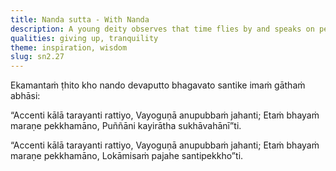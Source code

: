 ```yaml
---
title: Nanda sutta - With Nanda
description: A young deity observes that time flies by and speaks on performing meritorious deeds. The Buddha agrees with the observation but instead advises to drop the world's bait, and seek peace.
qualities: giving up, tranquility
theme: inspiration, wisdom
slug: sn2.27
---
```


Ekamantaṁ ṭhito kho nando devaputto bhagavato santike imaṁ gāthaṁ abhāsi:

“Accenti kālā tarayanti rattiyo,
Vayoguṇā anupubbaṁ jahanti;
Etaṁ bhayaṁ maraṇe pekkhamāno,
Puññāni kayirātha sukhāvahānī”ti.

“Accenti kālā tarayanti rattiyo,
Vayoguṇā anupubbaṁ jahanti;
Etaṁ bhayaṁ maraṇe pekkhamāno,
Lokāmisaṁ pajahe santipekkho”ti.
